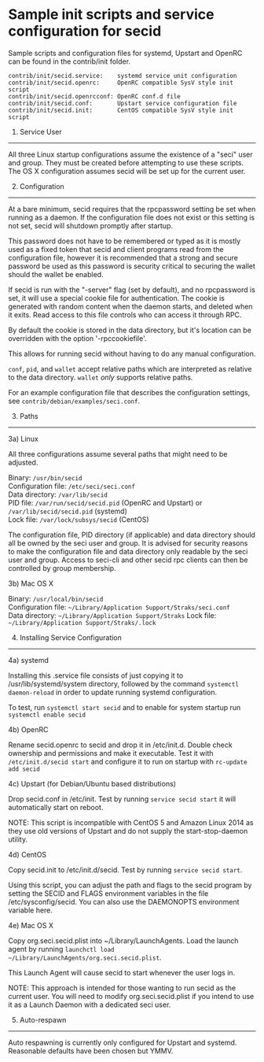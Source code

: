 Sample init scripts and service configuration for secid
==========================================================

Sample scripts and configuration files for systemd, Upstart and OpenRC
can be found in the contrib/init folder.

    contrib/init/secid.service:    systemd service unit configuration
    contrib/init/secid.openrc:     OpenRC compatible SysV style init script
    contrib/init/secid.openrcconf: OpenRC conf.d file
    contrib/init/secid.conf:       Upstart service configuration file
    contrib/init/secid.init:       CentOS compatible SysV style init script

1. Service User
---------------------------------

All three Linux startup configurations assume the existence of a "seci" user
and group.  They must be created before attempting to use these scripts.
The OS X configuration assumes secid will be set up for the current user.

2. Configuration
---------------------------------

At a bare minimum, secid requires that the rpcpassword setting be set
when running as a daemon.  If the configuration file does not exist or this
setting is not set, secid will shutdown promptly after startup.

This password does not have to be remembered or typed as it is mostly used
as a fixed token that secid and client programs read from the configuration
file, however it is recommended that a strong and secure password be used
as this password is security critical to securing the wallet should the
wallet be enabled.

If secid is run with the "-server" flag (set by default), and no rpcpassword is set,
it will use a special cookie file for authentication. The cookie is generated with random
content when the daemon starts, and deleted when it exits. Read access to this file
controls who can access it through RPC.

By default the cookie is stored in the data directory, but it's location can be overridden
with the option '-rpccookiefile'.

This allows for running secid without having to do any manual configuration.

`conf`, `pid`, and `wallet` accept relative paths which are interpreted as
relative to the data directory. `wallet` *only* supports relative paths.

For an example configuration file that describes the configuration settings,
see `contrib/debian/examples/seci.conf`.

3. Paths
---------------------------------

3a) Linux

All three configurations assume several paths that might need to be adjusted.

Binary:              `/usr/bin/secid`  
Configuration file:  `/etc/seci/seci.conf`  
Data directory:      `/var/lib/secid`  
PID file:            `/var/run/secid/secid.pid` (OpenRC and Upstart) or `/var/lib/secid/secid.pid` (systemd)  
Lock file:           `/var/lock/subsys/secid` (CentOS)  

The configuration file, PID directory (if applicable) and data directory
should all be owned by the seci user and group.  It is advised for security
reasons to make the configuration file and data directory only readable by the
seci user and group.  Access to seci-cli and other secid rpc clients
can then be controlled by group membership.

3b) Mac OS X

Binary:              `/usr/local/bin/secid`  
Configuration file:  `~/Library/Application Support/Straks/seci.conf`  
Data directory:      `~/Library/Application Support/Straks`
Lock file:           `~/Library/Application Support/Straks/.lock`

4. Installing Service Configuration
-----------------------------------

4a) systemd

Installing this .service file consists of just copying it to
/usr/lib/systemd/system directory, followed by the command
`systemctl daemon-reload` in order to update running systemd configuration.

To test, run `systemctl start secid` and to enable for system startup run
`systemctl enable secid`

4b) OpenRC

Rename secid.openrc to secid and drop it in /etc/init.d.  Double
check ownership and permissions and make it executable.  Test it with
`/etc/init.d/secid start` and configure it to run on startup with
`rc-update add secid`

4c) Upstart (for Debian/Ubuntu based distributions)

Drop secid.conf in /etc/init.  Test by running `service secid start`
it will automatically start on reboot.

NOTE: This script is incompatible with CentOS 5 and Amazon Linux 2014 as they
use old versions of Upstart and do not supply the start-stop-daemon utility.

4d) CentOS

Copy secid.init to /etc/init.d/secid. Test by running `service secid start`.

Using this script, you can adjust the path and flags to the secid program by
setting the SECID and FLAGS environment variables in the file
/etc/sysconfig/secid. You can also use the DAEMONOPTS environment variable here.

4e) Mac OS X

Copy org.seci.secid.plist into ~/Library/LaunchAgents. Load the launch agent by
running `launchctl load ~/Library/LaunchAgents/org.seci.secid.plist`.

This Launch Agent will cause secid to start whenever the user logs in.

NOTE: This approach is intended for those wanting to run secid as the current user.
You will need to modify org.seci.secid.plist if you intend to use it as a
Launch Daemon with a dedicated seci user.

5. Auto-respawn
-----------------------------------

Auto respawning is currently only configured for Upstart and systemd.
Reasonable defaults have been chosen but YMMV.
